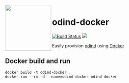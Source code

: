 <img align="left" width="150" height="150" src="https://odinblockchain.org/wp-content/uploads/2018/07/800px-black-circle-logo-with-text.png">

# odind-docker

[![Build Status](https://travis-ci.org/chrishasl/odind-docker.svg?branch=master)](https://travis-ci.org/chrishasl/odind-docker)
[![](https://images.microbadger.com/badges/image/odinblockchain/odind-docker.svg)](https://microbadger.com/images/odinblockchain/odind-docker)

Easily provision [odind](https://odinblockchain.org/) using [Docker](https://www.docker.com/)




## Docker build and run
```
docker build -t odind-docker .
docker run --rm -d --name=odind-docker odind-docker
```
